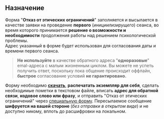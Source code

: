 ## Назначение

Форма "**Отказ от этических ограничений**" заполняется и высылается в качестве заявки на проведение **первого** (*инициилизирущего*) сеанса, во время которого принимается **решение о возможности и необходимости** продолжения работы над решением психологической проблемы.  
Адрес указанный в форме будет использован для согласования даты и времени первого сеанса.
>**Не используйте** в качестве обратного адреса "**одноразовые**" emal-адреса с малым жизненным циклом. Вы можете не успеть получить ответ, поскольку пока общение происходит оффлайн, **быстрое** согласование условий **не гарантировано.**

Форму   необходимо **[скачать](/_data/ethicsform.tar.gz)**, **распечатать экземпляр для себя**, сделать необходимые пометки в текстовом файле, вписать **адрес для обратной связи**, **кодовое слово или фразу**, и отправить "Отказ от этических ограничений" через [специальную форму](https://bit.ly/3yhBEb4). Пересылаемое сообщение **шифруется на вашей стороне** (*без отправки в открытом виде*) и не доступно никому, вплоть до расшифровки на локальном.